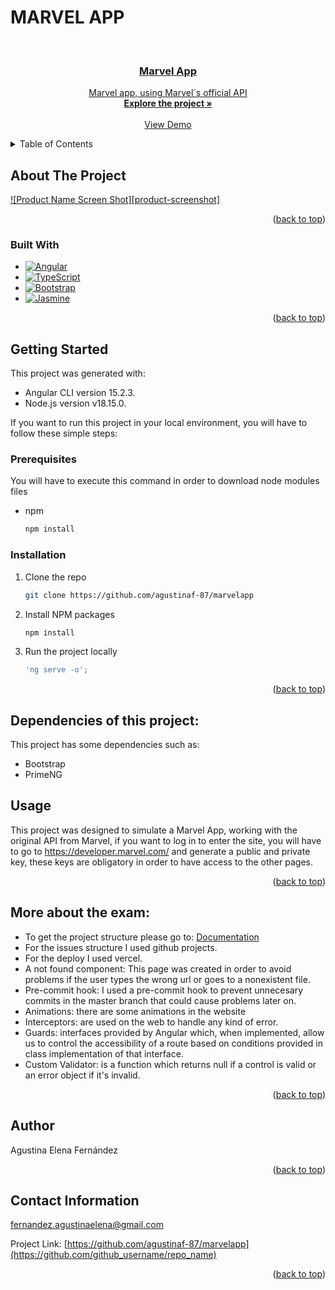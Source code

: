 # MARVEL APP

<a name="readme-top"></a>

<!-- PROJECT LOGO -->
<br />
<div align="center">
  <a href="https://github.com/agustinaf-87">

<h3 align="center">Marvel App</h3>

  <p align="center">
    Marvel app, using Marvel´s official API 
    <br />
    <a href="https://github.com/agustinaf-87/marvelapp"><strong>Explore the project »</strong></a>
    <br />
    <br />
    <a href="">View Demo</a>
  </p>
</div>

<!-- TABLE OF CONTENTS -->
<details>
  <summary>Table of Contents</summary>
  <ol>
    <li>
      <a href="#about-the-project">About The project</a>
      <ul>
        <li><a href="#built-with">Built With</a></li>
      </ul>
    </li>
    <li>
      <a href="#getting-started">Getting Started</a>
      <ul>
        <li><a href="#prerequisites">Prerequisites</a></li>
        <li><a href="#installation">Installation</a></li>
      </ul>
    </li>
    <li><a href="#usage">Usage</a></li>
    <li><a href="#roadmap">More about the priject</a></li>
    <li><a href="#contact">Contact</a></li>
  </ol>
</details>


<!-- ABOUT THE PROJECT -->
## About The Project

[![Product Name Screen Shot][product-screenshot]](https://example.com)

<p align="right">(<a href="#readme-top">back to top</a>)</p>



### Built With

* [![Angular][Angular.io]][Angular-url]
* [![TypeScript][Typescript.dev]][Typescript-url]
* [![Bootstrap][Bootstrap.com]][Bootstrap-url]
* [![Jasmine][Jasmine.com]][Jasmine-url]


<p align="right">(<a href="#readme-top">back to top</a>)</p>



<!-- GETTING STARTED -->
## Getting Started
This project was generated with:     
* Angular CLI version 15.2.3.    
* Node.js version v18.15.0.

If you want to run this project in your local environment, you will have to follow these simple steps:

### Prerequisites

You will have to execute this command in order to download node modules files
* npm
  ```sh
  npm install 
  ```

### Installation
1. Clone the repo
   ```sh
   git clone https://github.com/agustinaf-87/marvelapp
   ```
2. Install NPM packages
   ```sh
   npm install
   ```
3. Run the project locally  
   ```js
   'ng serve -o';
   ```

<p align="right">(<a href="#readme-top">back to top</a>)</p>

## Dependencies of this project:
This project has some dependencies such as:
* Bootstrap   
* PrimeNG


<!-- USAGE EXAMPLES -->
## Usage

This project was designed to simulate a Marvel App, working with the original API from Marvel, if you want to log in to enter the site, you will have to go to https://developer.marvel.com/ and generate a public and private key, these keys are obligatory in order to have access to the other pages. 

<p align="right">(<a href="#readme-top">back to top</a>)</p>


<!-- ROADMAP -->
## More about the exam:
* To get the project structure please go to: [Documentation](https://agustinaf-87.github.io/gist-repo/)
* For the issues structure I used github projects.
* For the deploy I used vercel. 
* A not found component: This page was created in order to avoid problems if the user types the wrong url or goes to a nonexistent file.   
* Pre-commit hook: I used a pre-commit hook to prevent unnecesary commits in the master branch that could cause problems later on. 
* Animations: there are some animations in the website
* Interceptors: are used on the web to handle any kind of error.
* Guards: interfaces provided by Angular which, when implemented, allow us to control the accessibility of a route based on conditions provided in class implementation of that interface.    
* Custom Validator: is a function which returns null if a control is valid or an error object if it's invalid.

<p align="right">(<a href="#readme-top">back to top</a>)</p>

<!-- LICENSE -->
## Author    
Agustina Elena Fernández

<p align="right">(<a href="#readme-top">back to top</a>)</p>


<!-- CONTACT -->
## Contact Information

fernandez.agustinaelena@gmail.com

Project Link: [https://github.com/agustinaf-87/marvelapp](https://github.com/github_username/repo_name)

<p align="right">(<a href="#readme-top">back to top</a>)</p>


<!-- MARKDOWN LINKS & IMAGES -->
<!-- https://www.markdownguide.org/basic-syntax/#reference-style-links -->

[Angular.io]: https://img.shields.io/badge/Angular-DD0031?style=for-the-badge&logo=angular&logoColor=white
[Angular-url]: https://angular.io/
[Typescript.dev]: https://img.shields.io/badge/Typescript-4A4A55?style=for-the-badge&logo=typescript&logoColor=blue
[Typescript-url]: https://www.typescriptlang.org/
[Bootstrap.com]: https://img.shields.io/badge/Bootstrap-563D7C?style=for-the-badge&logo=bootstrap&logoColor=white
[Bootstrap-url]: https://getbootstrap.com
[Jasmine.com]: https://img.shields.io/badge/-Jasmine-%238A4182?style=for-the-badge&logo=Jasmine&logoColor=white
[Jasmine-url]: https://jasmine.github.io/
